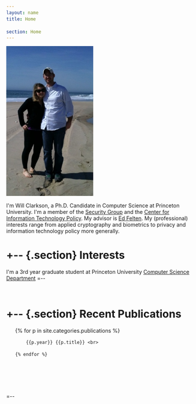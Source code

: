 ```yaml
---
layout: name
title: Home

section: Home
---
```

<img class='inset right' title='Will Clarkson' height="400" src='images/PersonalPicture.jpg'/>


I'm Will Clarkson, a Ph.D. Candidate in Computer Science at Princeton University. I'm a member of the [Security Group](http://security.cs.princeton.edu) and the [Center for Information Technology Policy](http://citp.princeton.edu). My advisor is [Ed Felten](http://cs.princeton.edu/~felten/). My (professional) interests range from applied cryptography and biometrics to privacy and information technology policy more generally. 

+--	{.section}
Interests
========
I'm a 3rd year graduate student at Princeton University [Computer Science Department](http://www.cs.princeton.edu)
=--

<br>


+-- {.section}
Recent Publications
========
 <ul>
 	{% for p in site.categories.publications %}
    
    	{{p.year}} {{p.title}} <br>

	{% endfor %}
 </ul>

<br>
<br>
<br>
<br>

=--
